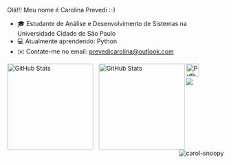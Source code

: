 Olá!!! Meu nome é Carolina Prevedi :-)

- 🎓 Estudante de Análise e Desenvolvimento de Sistemas na Universidade Cidade de São Paulo
- 💻 Atualmente aprendendo: Python
- ✉️ Contate-me no email: prevedicarolina@outlook.com

<p>
  <img 
    align="left" 
    alt="GitHub Stats" 
    height="200" 
    style="padding-right: 10px;" 
    src="https://github-readme-stats.vercel.app/api?username=carolinaprevedi&theme=tokyonight&show_icons=true&hide_border=false&count_private=false)" 
  />

<img 
      align="left" 
      alt="GitHub Stats" 
      height="200" 
      src="https://github-readme-stats.vercel.app/api/top-langs/?username=carolinaprevedi&theme=tokyonight&show_icons=true&hide_border=false&layout=compact" 
  />

<img 
    align="left" 
    alt="Python" 
    title="Python"
    width="30px" 
    style="padding-right: 10px;" 
    src="https://cdn.jsdelivr.net/gh/devicons/devicon@latest/icons/python/python-original.svg" 
/>

<div style="display: inline_block"><br>
  <img align="right" alt="carol-snoopy" src="https://www.icegif.com/wp-content/uploads/2024/02/icegif-426.gif" />
</div>


<div style="display: inline_block"><br>
  <a href="https://www.linkedin.com/in/carolina-prevedi-130a0437a/" target="_blank"><img src="https://img.shields.io/badge/LinkedIn-0077B5?style=for-the-badge&logo=linkedin&logoColor=white" target="_blank"></a>
</div>
